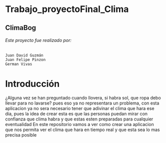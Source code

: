 # Trabajo_proyectoFinal_Clima
## ClimaBog 
###### Este proyecto fue realizado por:
    Juan David Guzmán
    Juan Felipe Pinzon
    German Vivas
# Introducción 
¿Alguna vez se han preguntado cuando llovera, si habra sol, que ropa debo llevar para no lavarse?
pues eso ya no representara un problema, con esta aplicacion ya no sera necesario tener que adivinar el clima que hara ese dia, pues la idea de crear esta es que las personas puedan mirar con confianza que clima habra y que estas esten preparadas para cualquier eventualidad
En este repositorio vamos a ver como crear una aplicacion que nos permita ver el clima que hara en tiempo real y que esta sea lo mas precisa posible 

